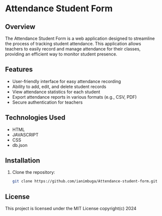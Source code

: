 # Attendance Student Form

## Overview

The Attendance Student Form is a web application designed to streamline the process of tracking student attendance. This application allows teachers to easily record and manage attendance for their classes, providing an efficient way to monitor student presence.

## Features

- User-friendly interface for easy attendance recording
- Ability to add, edit, and delete student records
- View attendance statistics for each student
- Export attendance reports in various formats (e.g., CSV, PDF)
- Secure authentication for teachers

## Technologies Used

- HTML
- JAVASCRIPT
- CSS
- db.json

## Installation

1. Clone the repository:
   ```bash
   git clone https://github.com/ianimbuga/Attendance-student-form.git


## License
This project is licensed under the MIT License
copyright(c) 2024